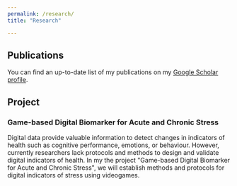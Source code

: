 ```yaml
---
permalink: /research/
title: "Research"

---
```


<h2>Publications</h2>

You can find an up-to-date list of my publications on my  <a href="https://scholar.google.com/citations?user=TyAT5MUAAAAJ&hl=en" target="_blank">Google Scholar profile</a>.

<h2>Project</h2>

<h3>Game-based Digital Biomarker for Acute and Chronic Stress</h3>
Digital data provide valuable information to detect changes in indicators of health such as cognitive performance, emotions, or behaviour. However, currently researchers lack protocols and methods to design and validate digital indicators of health. In my the project "Game-based Digital Biomarker for Acute and Chronic Stress", we will establish methods and protocols for digital indicators of stress using videogames.

